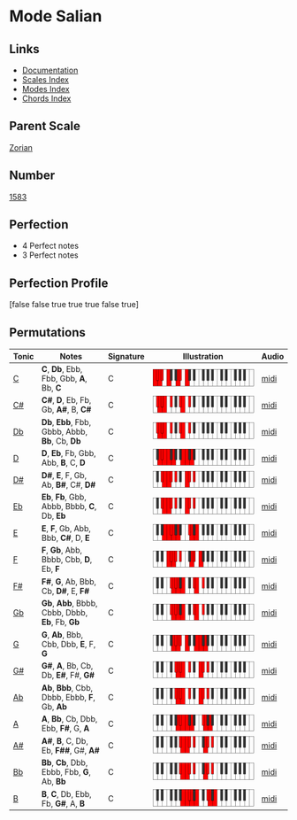 # Mode Salian

## Links

- [Documentation](index.md)
- [Scales Index](Scales.md)
- [Modes Index](Modes.md)
- [Chords Index](Chords.md)

## Parent Scale

[Zorian](ScaleZorian.md)

## Number

[1583](https://ianring.com/musictheory/scales/1583)

## Perfection

- 4 Perfect notes
- 3 Perfect notes

## Perfection Profile

[false false true true true false true]

## Permutations

| Tonic | Notes | Signature | Illustration | Audio |
|-------|-------|-----------|--------------|-------|
| [C](ModeCNaturalSalian.md) | **C**, **Db**, Ebb, Fbb, Gbb, **A**, Bb, **C** | C | ![CNaturalSalian](ModeCNaturalSalian.png) | [midi](https://github.com/edipermadi/music/blob/main/docs/ModeCNaturalSalian.mid?raw=true) |
| [C#](ModeCSharpSalian.md) | **C#**, **D**, Eb, Fb, Gb, **A#**, B, **C#** | C | ![CSharpSalian](ModeCSharpSalian.png) | [midi](https://github.com/edipermadi/music/blob/main/docs/ModeCSharpSalian.mid?raw=true) |
| [Db](ModeDFlatSalian.md) | **Db**, **Ebb**, Fbb, Gbbb, Abbb, **Bb**, Cb, **Db** | C | ![DFlatSalian](ModeDFlatSalian.png) | [midi](https://github.com/edipermadi/music/blob/main/docs/ModeDFlatSalian.mid?raw=true) |
| [D](ModeDNaturalSalian.md) | **D**, **Eb**, Fb, Gbb, Abb, **B**, C, **D** | C | ![DNaturalSalian](ModeDNaturalSalian.png) | [midi](https://github.com/edipermadi/music/blob/main/docs/ModeDNaturalSalian.mid?raw=true) |
| [D#](ModeDSharpSalian.md) | **D#**, **E**, F, Gb, Ab, **B#**, C#, **D#** | C | ![DSharpSalian](ModeDSharpSalian.png) | [midi](https://github.com/edipermadi/music/blob/main/docs/ModeDSharpSalian.mid?raw=true) |
| [Eb](ModeEFlatSalian.md) | **Eb**, **Fb**, Gbb, Abbb, Bbbb, **C**, Db, **Eb** | C | ![EFlatSalian](ModeEFlatSalian.png) | [midi](https://github.com/edipermadi/music/blob/main/docs/ModeEFlatSalian.mid?raw=true) |
| [E](ModeENaturalSalian.md) | **E**, **F**, Gb, Abb, Bbb, **C#**, D, **E** | C | ![ENaturalSalian](ModeENaturalSalian.png) | [midi](https://github.com/edipermadi/music/blob/main/docs/ModeENaturalSalian.mid?raw=true) |
| [F](ModeFNaturalSalian.md) | **F**, **Gb**, Abb, Bbbb, Cbb, **D**, Eb, **F** | C | ![FNaturalSalian](ModeFNaturalSalian.png) | [midi](https://github.com/edipermadi/music/blob/main/docs/ModeFNaturalSalian.mid?raw=true) |
| [F#](ModeFSharpSalian.md) | **F#**, **G**, Ab, Bbb, Cb, **D#**, E, **F#** | C | ![FSharpSalian](ModeFSharpSalian.png) | [midi](https://github.com/edipermadi/music/blob/main/docs/ModeFSharpSalian.mid?raw=true) |
| [Gb](ModeGFlatSalian.md) | **Gb**, **Abb**, Bbbb, Cbbb, Dbbb, **Eb**, Fb, **Gb** | C | ![GFlatSalian](ModeGFlatSalian.png) | [midi](https://github.com/edipermadi/music/blob/main/docs/ModeGFlatSalian.mid?raw=true) |
| [G](ModeGNaturalSalian.md) | **G**, **Ab**, Bbb, Cbb, Dbb, **E**, F, **G** | C | ![GNaturalSalian](ModeGNaturalSalian.png) | [midi](https://github.com/edipermadi/music/blob/main/docs/ModeGNaturalSalian.mid?raw=true) |
| [G#](ModeGSharpSalian.md) | **G#**, **A**, Bb, Cb, Db, **E#**, F#, **G#** | C | ![GSharpSalian](ModeGSharpSalian.png) | [midi](https://github.com/edipermadi/music/blob/main/docs/ModeGSharpSalian.mid?raw=true) |
| [Ab](ModeAFlatSalian.md) | **Ab**, **Bbb**, Cbb, Dbbb, Ebbb, **F**, Gb, **Ab** | C | ![AFlatSalian](ModeAFlatSalian.png) | [midi](https://github.com/edipermadi/music/blob/main/docs/ModeAFlatSalian.mid?raw=true) |
| [A](ModeANaturalSalian.md) | **A**, **Bb**, Cb, Dbb, Ebb, **F#**, G, **A** | C | ![ANaturalSalian](ModeANaturalSalian.png) | [midi](https://github.com/edipermadi/music/blob/main/docs/ModeANaturalSalian.mid?raw=true) |
| [A#](ModeASharpSalian.md) | **A#**, **B**, C, Db, Eb, **F##**, G#, **A#** | C | ![ASharpSalian](ModeASharpSalian.png) | [midi](https://github.com/edipermadi/music/blob/main/docs/ModeASharpSalian.mid?raw=true) |
| [Bb](ModeBFlatSalian.md) | **Bb**, **Cb**, Dbb, Ebbb, Fbb, **G**, Ab, **Bb** | C | ![BFlatSalian](ModeBFlatSalian.png) | [midi](https://github.com/edipermadi/music/blob/main/docs/ModeBFlatSalian.mid?raw=true) |
| [B](ModeBNaturalSalian.md) | **B**, **C**, Db, Ebb, Fb, **G#**, A, **B** | C | ![BNaturalSalian](ModeBNaturalSalian.png) | [midi](https://github.com/edipermadi/music/blob/main/docs/ModeBNaturalSalian.mid?raw=true) |
